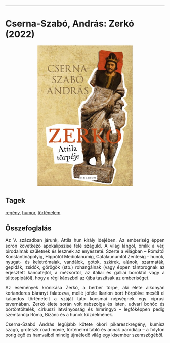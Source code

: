 <hr/>

# <a name="id_1704">Cserna-Szabó, András: Zerkó (2022)</a>
<center><img src="https://github.com/BercziSandor/calibre_lib/raw/main/main/Cserna-Szabo%2C%20Andras/Zerko%20%281704%29/cover.jpg" alt="cover" width="300"/></center>

## Tagek
[regény](https://github.com/berczisandor/calibre_lib/blob/main/main/_tags/reg%c3%a9ny.md), [humor](https://github.com/berczisandor/calibre_lib/blob/main/main/_tags/humor.md), [történelem](https://github.com/berczisandor/calibre_lib/blob/main/main/_tags/t%c3%b6rt%c3%a9nelem.md)

## Összefoglalás
<div>
<p align="justify" id="full_description">Az ​V. században járunk, Attila hun király idejében. Az emberiség éppen soron következő apokalipszise felé száguld. A világ lángol, ömlik a vér, birodalmak születnek és lesznek az enyészeté. Szerte a világban – Rómától Konstantinápolyig, Hippótól Mediolanumig, Catalaunumtól Zentesig – hunok, nyugat- és keletrómaiak, vandálok, gótok, szkírek, alánok, szarmaták, gepidák, zsidók, görögök (stb.) rohangálnak (vagy éppen tántorognak az erjesztett kancatejtől, a mézsörtől, az itáliai és galliai boroktól vagy a táltospipától), hogy a régi káoszból az újba taszítsák az emberiséget. </p>
<p align="justify">Az események krónikása Zerkó, a berber törpe, aki élete alkonyán korianderes bárányt falatozva, mellé jóféle Ikarion bort hörpölve meséli el kalandos történeteit a száját tátó kocsmai népségnek egy ciprusi tavernában. Zerkó élete során volt rabszolga és isten, udvari bohóc és börtöntöltelék, cirkuszi látványosság és hímringyó – legfőképpen pedig szemtanúja Róma, Bizánc és a hunok küzdelmének. </p>
<p align="justify">Cserna-Szabó András legújabb kötete ókori pikareszkregény, kumisz szagú, groteszk road movie, történelmi tabló és annak paródiája – a folyton porig égő és hamvaiból mindig újraéledő világ egy kisember szemszögéből.</p></div>


